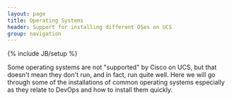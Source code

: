 ```yaml
---
layout: page
title: Operating Systems
header: Support for installing different OSes on UCS
group: navigation
---
```

{% include JB/setup %}

Some operating systems are not "supported" by Cisco on UCS, but that doesn't mean they don't run, and in fact, run
quite well.  Here we will go through some of the installations of common operating systems especially as they relate
to DevOps and how to install them quickly. 


